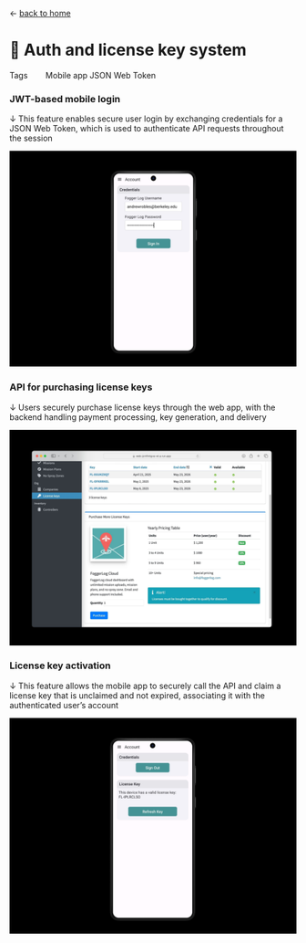 ← [back to home](https://andrewrobles.com)

# 📱 **Auth and license key system**

Tags &nbsp;&nbsp;&nbsp;&nbsp;&nbsp;&nbsp; <span class='badge' style='--badge-bg-color: #daecda; --badge-text-color: #1c3728;'> Mobile app</span> <span class='badge' style='--badge-bg-color: #d1e4ee; --badge-text-color: #183246;'> JSON Web Token</span> 

### JWT-based mobile login
↓ This feature enables secure user login by exchanging credentials for a JSON Web Token, which is used to authenticate API requests throughout the session

![](../images/2-1.jpg ':size=80%')

### API for purchasing license keys
↓ Users securely purchase license keys through the web app, with the backend handling payment processing, key generation, and delivery

![](../images/2-2.jpg ':size=80%')

### License key activation
↓ This feature allows the mobile app to securely call the API and claim a license key that is unclaimed and not expired, associating it with the authenticated user’s account

![](../images/2-3.jpg ':size=80%')
